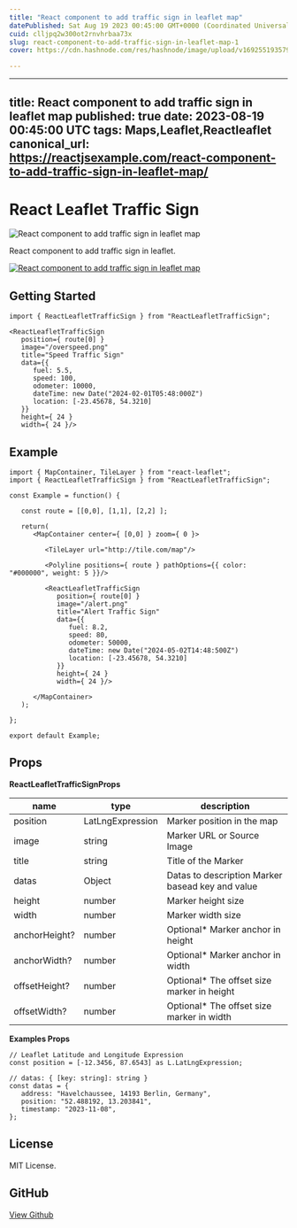 ```yaml
---
title: "React component to add traffic sign in leaflet map"
datePublished: Sat Aug 19 2023 00:45:00 GMT+0000 (Coordinated Universal Time)
cuid: clljpq2w300ot2rnvhrbaa73x
slug: react-component-to-add-traffic-sign-in-leaflet-map-1
cover: https://cdn.hashnode.com/res/hashnode/image/upload/v1692551935797/7ebcf79a-2326-4a1b-9186-ca8ccd733e72.jpeg

---
```


---
title: React component to add traffic sign in leaflet map
published: true
date: 2023-08-19 00:45:00 UTC
tags: Maps,Leaflet,Reactleaflet
canonical_url: https://reactjsexample.com/react-component-to-add-traffic-sign-in-leaflet-map/
---

# React Leaflet Traffic Sign
 ![React component to add traffic sign in leaflet map](https://cdn.hashnode.com/res/hashnode/image/upload/v1692551935797/7ebcf79a-2326-4a1b-9186-ca8ccd733e72.jpeg)

React component to add traffic sign in leaflet.

[![React component to add traffic sign in leaflet map](https://cdn.hashnode.com/res/hashnode/image/upload/v1692551936828/2785342f-c837-47ce-9c5e-b69563537f81.gif)](https://camo.githubusercontent.com/cd177f4afb37ee1fc1cf05d02fb2c69dac2063f251eb668c3dae238b91166b27/68747470733a2f2f692e6962622e636f2f4b6a5458764a322f52656163742d4c6561666c65742d547261666669632d5369676e2e676966)

## Getting Started

```
import { ReactLeafletTrafficSign } from "ReactLeafletTrafficSign";

<ReactLeafletTrafficSign 
   position={ route[0] } 
   image="/overspeed.png" 
   title="Speed Traffic Sign"
   data={{
      fuel: 5.5,
      speed: 100,
      odometer: 10000,
      dateTime: new Date("2024-02-01T05:48:000Z")
      location: [-23.45678, 54.3210]
   }}
   height={ 24 } 
   width={ 24 }/>
```

## Example

```
import { MapContainer, TileLayer } from "react-leaflet";
import { ReactLeafletTrafficSign } from "ReactLeafletTrafficSign";

const Example = function() {

   const route = [[0,0], [1,1], [2,2] ];

   return(
      <MapContainer center={ [0,0] } zoom={ 0 }>

         <TileLayer url="http://tile.com/map"/>

         <Polyline positions={ route } pathOptions={{ color: "#000000", weight: 5 }}/>
         
         <ReactLeafletTrafficSign 
            position={ route[0] } 
            image="/alert.png" 
            title="Alert Traffic Sign"
            data={{
               fuel: 8.2,
               speed: 80,
               odometer: 50000,
               dateTime: new Date("2024-05-02T14:48:500Z")
               location: [-23.45678, 54.3210]
            }}
            height={ 24 } 
            width={ 24 }/> 

      </MapContainer>
   );

};

export default Example;
```

## Props

**ReactLeafletTrafficSignProps**

| name | type | description |
| --- | --- | --- |
| position | LatLngExpression | Marker position in the map |
| image | string | Marker URL or Source Image |
| title | string | Title of the Marker |
| datas | Object | Datas to description Marker basead key and value |
| height | number | Marker height size |
| width | number | Marker width size |
| anchorHeight? | number | Optional\* Marker anchor in height |
| anchorWidth? | number | Optional\* Marker anchor in width |
| offsetHeight? | number | Optional\* The offset size marker in height |
| offsetWidth? | number | Optional\* The offset size marker in width |

**Examples Props**

```
// Leaflet Latitude and Longitude Expression
const position = [-12.3456, 87.6543] as L.LatLngExpression;

// datas: { [key: string]: string }
const datas = {
   address: "Havelchaussee, 14193 Berlin, Germany",
   position: "52.488192, 13.203841",
   timestamp: "2023-11-08",
};
```

## License

MIT License.

## GitHub

[View Github](https://github.com/pdaug/react-leaflet-traffic-sign?ref=reactjsexample.com)